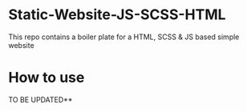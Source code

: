 # Static-Website-JS-SCSS-HTML
This repo contains a boiler plate for a HTML, SCSS &amp; JS based simple website

# How to use
TO BE UPDATED**
